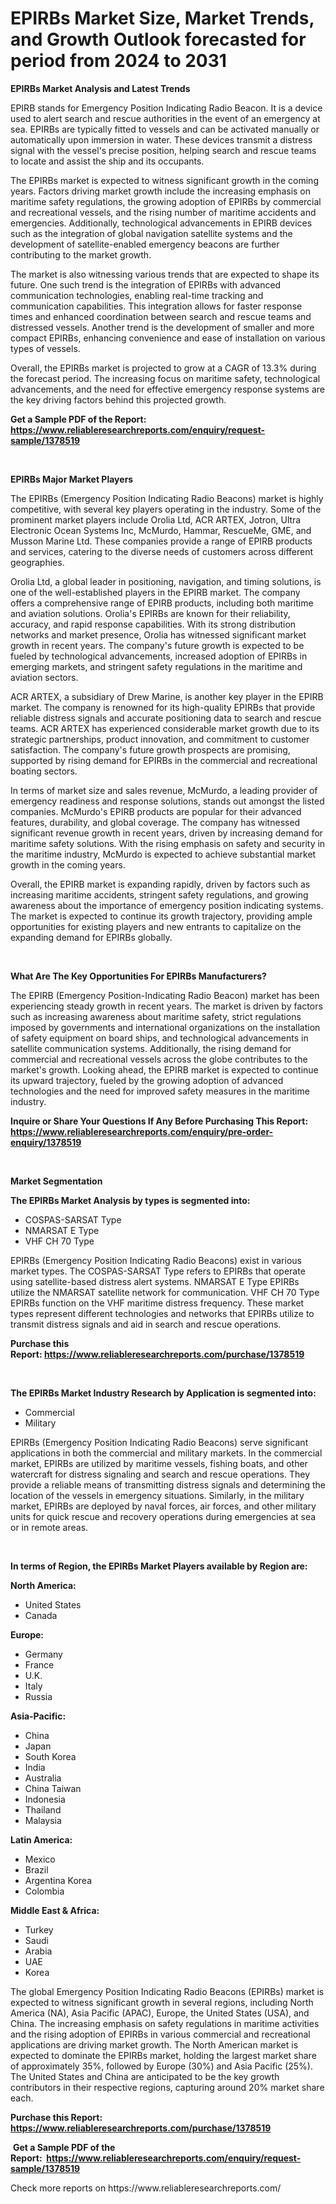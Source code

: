 <p><h1>EPIRBs Market Size, Market Trends, and Growth Outlook forecasted for period from 2024 to 2031</h1></p><p><strong>EPIRBs Market Analysis and Latest Trends</strong></p>
<p><p>EPIRB stands for Emergency Position Indicating Radio Beacon. It is a device used to alert search and rescue authorities in the event of an emergency at sea. EPIRBs are typically fitted to vessels and can be activated manually or automatically upon immersion in water. These devices transmit a distress signal with the vessel's precise position, helping search and rescue teams to locate and assist the ship and its occupants.</p><p>The EPIRBs market is expected to witness significant growth in the coming years. Factors driving market growth include the increasing emphasis on maritime safety regulations, the growing adoption of EPIRBs by commercial and recreational vessels, and the rising number of maritime accidents and emergencies. Additionally, technological advancements in EPIRB devices such as the integration of global navigation satellite systems and the development of satellite-enabled emergency beacons are further contributing to the market growth.</p><p>The market is also witnessing various trends that are expected to shape its future. One such trend is the integration of EPIRBs with advanced communication technologies, enabling real-time tracking and communication capabilities. This integration allows for faster response times and enhanced coordination between search and rescue teams and distressed vessels. Another trend is the development of smaller and more compact EPIRBs, enhancing convenience and ease of installation on various types of vessels.</p><p>Overall, the EPIRBs market is projected to grow at a CAGR of 13.3% during the forecast period. The increasing focus on maritime safety, technological advancements, and the need for effective emergency response systems are the key driving factors behind this projected growth.</p></p>
<p><strong>Get a Sample PDF of the Report:&nbsp; <a href="https://www.reliableresearchreports.com/enquiry/request-sample/1378519">https://www.reliableresearchreports.com/enquiry/request-sample/1378519</a></strong></p>
<p>&nbsp;</p>
<p><strong>EPIRBs Major Market Players</strong></p>
<p><p>The EPIRBs (Emergency Position Indicating Radio Beacons) market is highly competitive, with several key players operating in the industry. Some of the prominent market players include Orolia Ltd, ACR ARTEX, Jotron, Ultra Electronic Ocean Systems Inc, McMurdo, Hammar, RescueMe, GME, and Musson Marine Ltd. These companies provide a range of EPIRB products and services, catering to the diverse needs of customers across different geographies.</p><p>Orolia Ltd, a global leader in positioning, navigation, and timing solutions, is one of the well-established players in the EPIRB market. The company offers a comprehensive range of EPIRB products, including both maritime and aviation solutions. Orolia's EPIRBs are known for their reliability, accuracy, and rapid response capabilities. With its strong distribution networks and market presence, Orolia has witnessed significant market growth in recent years. The company's future growth is expected to be fueled by technological advancements, increased adoption of EPIRBs in emerging markets, and stringent safety regulations in the maritime and aviation sectors.</p><p>ACR ARTEX, a subsidiary of Drew Marine, is another key player in the EPIRB market. The company is renowned for its high-quality EPIRBs that provide reliable distress signals and accurate positioning data to search and rescue teams. ACR ARTEX has experienced considerable market growth due to its strategic partnerships, product innovation, and commitment to customer satisfaction. The company's future growth prospects are promising, supported by rising demand for EPIRBs in the commercial and recreational boating sectors.</p><p>In terms of market size and sales revenue, McMurdo, a leading provider of emergency readiness and response solutions, stands out amongst the listed companies. McMurdo's EPIRB products are popular for their advanced features, durability, and global coverage. The company has witnessed significant revenue growth in recent years, driven by increasing demand for maritime safety solutions. With the rising emphasis on safety and security in the maritime industry, McMurdo is expected to achieve substantial market growth in the coming years.</p><p>Overall, the EPIRB market is expanding rapidly, driven by factors such as increasing maritime accidents, stringent safety regulations, and growing awareness about the importance of emergency position indicating systems. The market is expected to continue its growth trajectory, providing ample opportunities for existing players and new entrants to capitalize on the expanding demand for EPIRBs globally.</p></p>
<p>&nbsp;</p>
<p><strong>What Are The Key Opportunities For EPIRBs Manufacturers?</strong></p>
<p><p>The EPIRB (Emergency Position-Indicating Radio Beacon) market has been experiencing steady growth in recent years. The market is driven by factors such as increasing awareness about maritime safety, strict regulations imposed by governments and international organizations on the installation of safety equipment on board ships, and technological advancements in satellite communication systems. Additionally, the rising demand for commercial and recreational vessels across the globe contributes to the market's growth. Looking ahead, the EPIRB market is expected to continue its upward trajectory, fueled by the growing adoption of advanced technologies and the need for improved safety measures in the maritime industry.</p></p>
<p><strong>Inquire or Share Your Questions If Any Before Purchasing This Report: <a href="https://www.reliableresearchreports.com/enquiry/pre-order-enquiry/1378519">https://www.reliableresearchreports.com/enquiry/pre-order-enquiry/1378519</a></strong></p>
<p>&nbsp;</p>
<p><strong>Market Segmentation</strong></p>
<p><strong>The EPIRBs Market Analysis by types is segmented into:</strong></p>
<p><ul><li>COSPAS-SARSAT Type</li><li>NMARSAT E Type</li><li>VHF CH 70 Type</li></ul></p>
<p><p>EPIRBs (Emergency Position Indicating Radio Beacons) exist in various market types. The COSPAS-SARSAT Type refers to EPIRBs that operate using satellite-based distress alert systems. NMARSAT E Type EPIRBs utilize the NMARSAT satellite network for communication. VHF CH 70 Type EPIRBs function on the VHF maritime distress frequency. These market types represent different technologies and networks that EPIRBs utilize to transmit distress signals and aid in search and rescue operations.</p></p>
<p><strong>Purchase this Report:&nbsp;<a href="https://www.reliableresearchreports.com/purchase/1378519">https://www.reliableresearchreports.com/purchase/1378519</a></strong></p>
<p>&nbsp;</p>
<p><strong>The EPIRBs Market Industry Research by Application is segmented into:</strong></p>
<p><ul><li>Commercial</li><li>Military</li></ul></p>
<p><p>EPIRBs (Emergency Position Indicating Radio Beacons) serve significant applications in both the commercial and military markets. In the commercial market, EPIRBs are utilized by maritime vessels, fishing boats, and other watercraft for distress signaling and search and rescue operations. They provide a reliable means of transmitting distress signals and determining the location of the vessels in emergency situations. Similarly, in the military market, EPIRBs are deployed by naval forces, air forces, and other military units for quick rescue and recovery operations during emergencies at sea or in remote areas.</p></p>
<p>&nbsp;</p>
<p><strong>In terms of Region, the EPIRBs Market Players available by Region are:</strong></p>
<p>
    <p> <strong> North America: </strong>
        <ul>
            <li>United States</li>
            <li>Canada</li>
        </ul>
        </p> 
    <p> <strong> Europe: </strong>
        <ul>
            <li>Germany</li>
            <li>France</li>
            <li>U.K.</li>
            <li>Italy</li>
            <li>Russia</li>
        </ul>
        </p> 
    <p> <strong> Asia-Pacific: </strong>
        <ul>
            <li>China</li>
            <li>Japan</li>
            <li>South Korea</li>
            <li>India</li>
            <li>Australia</li>
            <li>China Taiwan</li>
            <li>Indonesia</li>
            <li>Thailand</li>
            <li>Malaysia</li>
        </ul>
        </p> 
    <p> <strong> Latin America: </strong>
        <ul>
            <li>Mexico</li>
            <li>Brazil</li>
            <li>Argentina Korea</li>
            <li>Colombia</li>
        </ul>
        </p> 
    <p> <strong> Middle East & Africa: </strong>
        <ul>
            <li>Turkey</li>
            <li>Saudi</li>
            <li>Arabia</li>
            <li>UAE</li>
            <li>Korea</li>
        </ul>
    </p>
    </p>
<p><p>The global Emergency Position Indicating Radio Beacons (EPIRBs) market is expected to witness significant growth in several regions, including North America (NA), Asia Pacific (APAC), Europe, the United States (USA), and China. The increasing emphasis on safety regulations in maritime activities and the rising adoption of EPIRBs in various commercial and recreational applications are driving market growth. The North American market is expected to dominate the EPIRBs market, holding the largest market share of approximately 35%, followed by Europe (30%) and Asia Pacific (25%). The United States and China are anticipated to be the key growth contributors in their respective regions, capturing around 20% market share each.</p></p>
<p><strong>Purchase this Report: <a href="https://www.reliableresearchreports.com/purchase/1378519">https://www.reliableresearchreports.com/purchase/1378519</a></strong></p>
<p>&nbsp;<strong>Get a Sample PDF of the Report:&nbsp;&nbsp;<a href="https://www.reliableresearchreports.com/enquiry/request-sample/1378519">https://www.reliableresearchreports.com/enquiry/request-sample/1378519</a></strong></p>
<p><strong></strong></p>
<p>Check more reports on https://www.reliableresearchreports.com/</p>